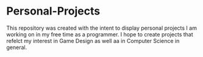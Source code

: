 # Personal-Projects
This repository was created with the intent to display personal projects I am working on in my free time as a programmer.
I hope to create projects that refelct my interest in Game Design as well aa in Computer Science in general.


